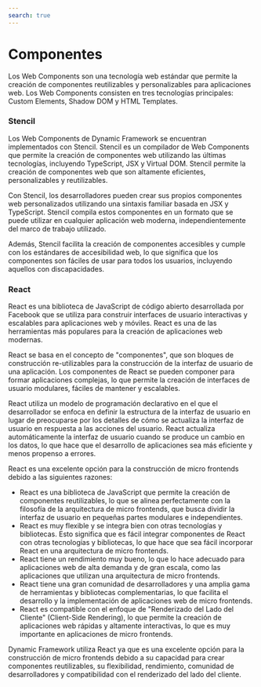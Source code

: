 ```yaml
---
search: true
---
```


# Componentes

Los Web Components son una tecnología web estándar que permite la creación de componentes reutilizables y personalizables para aplicaciones web. Los Web Components consisten en tres tecnologías principales: Custom Elements, Shadow DOM y HTML Templates.


### Stencil

Los Web Components de Dynamic Framework se encuentran implementados con Stencil. Stencil es un compilador de Web Components que permite la creación de componentes web utilizando las últimas tecnologías, incluyendo TypeScript, JSX y Virtual DOM. Stencil permite la creación de componentes web que son altamente eficientes, personalizables y reutilizables.

Con Stencil, los desarrolladores pueden crear sus propios componentes web personalizados utilizando una sintaxis familiar basada en JSX y TypeScript. Stencil compila estos componentes en un formato que se puede utilizar en cualquier aplicación web moderna, independientemente del marco de trabajo utilizado.

Además, Stencil facilita la creación de componentes accesibles y cumple con los estándares de accesibilidad web, lo que significa que los componentes son fáciles de usar para todos los usuarios, incluyendo aquellos con discapacidades.


### React

React es una biblioteca de JavaScript de código abierto desarrollada por Facebook que se utiliza para construir interfaces de usuario interactivas y escalables para aplicaciones web y móviles. React es una de las herramientas más populares para la creación de aplicaciones web modernas.

React se basa en el concepto de "componentes", que son bloques de construcción re-utilizables para la construcción de la interfaz de usuario de una aplicación. Los componentes de React se pueden componer para formar aplicaciones complejas, lo que permite la creación de interfaces de usuario modulares, fáciles de mantener y escalables.

React utiliza un modelo de programación declarativo en el que el desarrollador se enfoca en definir la estructura de la interfaz de usuario en lugar de preocuparse por los detalles de cómo se actualiza la interfaz de usuario en respuesta a las acciones del usuario. React actualiza automáticamente la interfaz de usuario cuando se produce un cambio en los datos, lo que hace que el desarrollo de aplicaciones sea más eficiente y menos propenso a errores.

React es una excelente opción para la construcción de micro frontends debido a las siguientes razones:
- React es una biblioteca de JavaScript que permite la creación de componentes reutilizables, lo que se alinea perfectamente con la filosofía de la arquitectura de micro frontends, que busca dividir la interfaz de usuario en pequeñas partes modulares e independientes.
- React es muy flexible y se integra bien con otras tecnologías y bibliotecas. Esto significa que es fácil integrar componentes de React con otras tecnologías y bibliotecas, lo que hace que sea fácil incorporar React en una arquitectura de micro frontends.
- React tiene un rendimiento muy bueno, lo que lo hace adecuado para aplicaciones web de alta demanda y de gran escala, como las aplicaciones que utilizan una arquitectura de micro frontends.
- React tiene una gran comunidad de desarrolladores y una amplia gama de herramientas y bibliotecas complementarias, lo que facilita el desarrollo y la implementación de aplicaciones web de micro frontends.
- React es compatible con el enfoque de "Renderizado del Lado del Cliente" (Client-Side Rendering), lo que permite la creación de aplicaciones web rápidas y altamente interactivas, lo que es muy importante en aplicaciones de micro frontends.

Dynamic Framework utiliza React ya que es una excelente opción para la construcción de micro frontends debido a su capacidad para crear componentes reutilizables, su flexibilidad, rendimiento, comunidad de desarrolladores y compatibilidad con el renderizado del lado del cliente.
